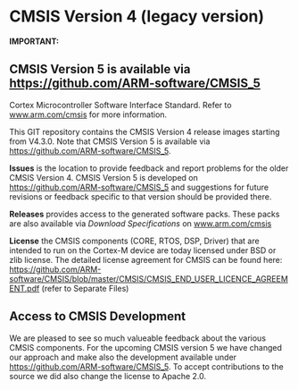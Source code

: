 # CMSIS Version 4 (legacy version)

**IMPORTANT:**
## CMSIS Version 5 is available via https://github.com/ARM-software/CMSIS_5

Cortex Microcontroller Software Interface Standard. Refer to www.arm.com/cmsis for more information.

This GIT repository contains the CMSIS Version 4 release images starting from V4.3.0.
Note that CMSIS Version 5 is available via https://github.com/ARM-software/CMSIS_5.

**Issues** is the location to provide feedback and report problems for the older CMSIS Version 4.  CMSIS Version 5 is developed on https://github.com/ARM-software/CMSIS_5 and suggestions for future revisions or feedback specific to that version should be provided there.

**Releases** provides access to the generated software packs.  These packs are also available via _Download Specifications_ on www.arm.com/cmsis

**License** the CMSIS components (CORE, RTOS, DSP, Driver) that are intended to run on the Cortex-M device are today licensed under BSD or zlib license. The detailed license agreement for CMSIS can be found here: 
https://github.com/ARM-software/CMSIS/blob/master/CMSIS/CMSIS_END_USER_LICENCE_AGREEMENT.pdf (refer to Separate Files)

## Access to CMSIS Development
We are pleased to see so much valueable feedback about the various CMSIS components.  For the upcoming CMSIS version 5 we have changed our approach and make also the development available under https://github.com/ARM-software/CMSIS_5. To accept contributions to the source we did also change the license to Apache 2.0.









